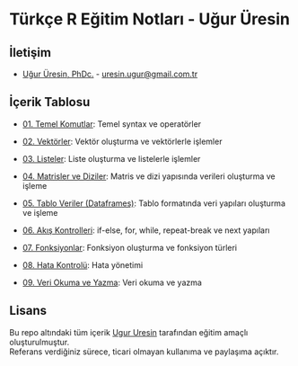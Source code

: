 # Türkçe R Eğitim Notları - Uğur Üresin

## İletişim
* [Uğur Üresin, PhDc.](https://github.com/ugururesin) - [uresin.ugur@gmail.com.tr](mailto:uresin.ugur@gmail.com.tr)

## İçerik Tablosu

* [01. Temel Komutlar](https://github.com/ugururesin/Turkce-R-Egitimi/01_R_Temel_Komutlar.R): Temel syntax ve operatörler  

* [02. Vektörler](https://github.com/ugururesin/Turkce-R-Egitimi/02_R_Vektorler.R): Vektör oluşturma ve vektörlerle işlemler  

* [03. Listeler](https://github.com/ugururesin/Turkce-R-Egitimi/03_R_Listeler.R): Liste oluşturma ve listelerle işlemler  

* [04. Matrisler ve Diziler](https://github.com/ugururesin/Turkce-R-Egitimi/04_R_Matrisler_ve_Diziler.R): Matris ve dizi yapısında verileri oluşturma ve işleme  

* [05. Tablo Veriler (Dataframes)](https://github.com/ugururesin/Turkce-R-Egitimi/05_R_Tablo_Veriler.R): Tablo formatında veri yapıları oluşturma ve işleme  

* [06. Akış Kontrolleri](https://github.com/ugururesin/Turkce-R-Egitimi/06_R_Kontrol_Ifadeleri.R): if-else, for, while, repeat-break ve next yapıları  

* [07. Fonksiyonlar](https://github.com/ugururesin/Turkce-R-Egitimi/07_R_Fonksiyonlar.R): Fonksiyon oluşturma ve fonksiyon türleri

* [08. Hata Kontrolü](https://github.com/ugururesin/Turkce-R-Egitimi/08_R_Hata_Kontrolu.R): Hata yönetimi

* [09. Veri Okuma ve Yazma](https://github.com/ugururesin/Turkce-R-Egitimi/09_R_Veri_Okuma_ve_Yazma.R): Veri okuma ve yazma


## Lisans
Bu repo altındaki tüm içerik [Ugur Uresin](mailto:uresin.ugur@gmail.com.tr) tarafından eğitim amaçlı oluşturulmuştur.  
Referans verdiğiniz sürece, ticari olmayan kullanıma ve paylaşıma açıktır.  